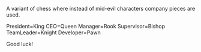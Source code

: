 A variant of chess where instead of mid-evil characters company pieces 
are used.


President=King
CEO=Queen
Manager=Rook
Supervisor=Bishop
TeamLeader=Knight
Developer=Pawn

Good luck!
